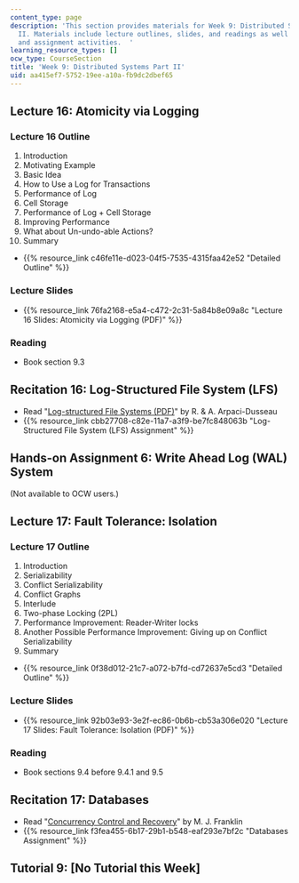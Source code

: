 ```yaml
---
content_type: page
description: 'This section provides materials for Week 9: Distributed Systems Part
  II. Materials include lecture outlines, slides, and readings as well as recitation
  and assignment activities.  '
learning_resource_types: []
ocw_type: CourseSection
title: 'Week 9: Distributed Systems Part II'
uid: aa415ef7-5752-19ee-a10a-fb9dc2dbef65
---
```


Lecture 16: Atomicity via Logging
---------------------------------

### Lecture 16 Outline

1.  Introduction
2.  Motivating Example
3.  Basic Idea
4.  How to Use a Log for Transactions
5.  Performance of Log
6.  Cell Storage
7.  Performance of Log + Cell Storage
8.  Improving Performance
9.  What about Un-undo-able Actions?
10.  Summary

*   {{% resource_link c46fe11e-d023-04f5-7535-4315faa42e52 "Detailed Outline" %}}

### Lecture Slides

*   {{% resource_link 76fa2168-e5a4-c472-2c31-5a84b8e09a8c "Lecture 16 Slides: Atomicity via Logging (PDF)" %}}

### Reading

*   Book section 9.3

Recitation 16: Log-Structured File System (LFS)
-----------------------------------------------

*   Read "[Log-structured File Systems (PDF)](http://pages.cs.wisc.edu/~remzi/OSTEP/file-lfs.pdf)" by R. & A. Arpaci-Dusseau
*   {{% resource_link cbb27708-c82e-11a7-a3f9-be7fc848063b "Log-Structured File System (LFS) Assignment" %}}

Hands-on Assignment 6: Write Ahead Log (WAL) System
---------------------------------------------------

(Not available to OCW users.)

Lecture 17: Fault Tolerance: Isolation
--------------------------------------

### Lecture 17 Outline

1.  Introduction
2.  Serializability
3.  Conflict Serializability
4.  Conflict Graphs
5.  Interlude
6.  Two-phase Locking (2PL)
7.  Performance Improvement: Reader-Writer locks
8.  Another Possible Performance Improvement: Giving up on Conflict Serializability
9.  Summary

*   {{% resource_link 0f38d012-21c7-a072-b7fd-cd72637e5cd3 "Detailed Outline" %}}

### Lecture Slides

*   {{% resource_link 92b03e93-3e2f-ec86-0b6b-cb53a306e020 "Lecture 17 Slides: Fault Tolerance: Isolation (PDF)" %}}

### Reading

*   Book sections 9.4 before 9.4.1 and 9.5

Recitation 17: Databases
------------------------

*   Read "[Concurrency Control and Recovery](http://citeseerx.ist.psu.edu/viewdoc/summary?doi=10.1.1.38.1437)" by M. J. Franklin
*   {{% resource_link f3fea455-6b17-29b1-b548-eaf293e7bf2c "Databases Assignment" %}}

Tutorial 9: \[No Tutorial this Week\]
-------------------------------------
